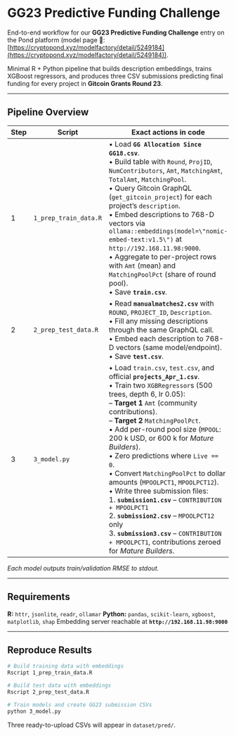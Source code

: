 # GG23 Predictive Funding Challenge

End-to-end workflow for our **GG23 Predictive Funding Challenge** entry on the Pond platform (model page 🔗: [https://cryptopond.xyz/modelfactory/detail/5249184](https://cryptopond.xyz/modelfactory/detail/5249184)).

Minimal R + Python pipeline that builds description embeddings, trains XGBoost regressors, and produces three CSV submissions predicting final funding for every project in **Gitcoin Grants Round 23**.

---

## Pipeline Overview

| Step | Script                | Exact actions in code                                                                                                                                                                                                                                                                                                                                                                                                                                                                                                                                                                                                                                                                              |
| ---- | --------------------- | -------------------------------------------------------------------------------------------------------------------------------------------------------------------------------------------------------------------------------------------------------------------------------------------------------------------------------------------------------------------------------------------------------------------------------------------------------------------------------------------------------------------------------------------------------------------------------------------------------------------------------------------------------------------------------------------------- |
| 1    | `1_prep_train_data.R` | • Load **`GG Allocation Since GG18.csv`**.<br>• Build table with `Round`, `ProjID`, `NumContributors`, `Amt`, `MatchingAmt`, `TotalAmt`, `MatchingPool`.<br>• Query Gitcoin GraphQL (`get_gitcoin_project`) for each project’s `description`.<br>• Embed descriptions to 768-D vectors via `ollama::embeddings(model=\"nomic-embed-text:v1.5\")` at `http://192.168.11.98:9000`.<br>• Aggregate to per-project rows with `Amt` (mean) and `MatchingPoolPct` (share of round pool).<br>• Save **`train.csv`**.                                                                                                                                                                                      |
| 2    | `2_prep_test_data.R`  | • Read **`manualmatches2.csv`** with `ROUND`, `PROJECT_ID`, `Description`.<br>• Fill any missing descriptions through the same GraphQL call.<br>• Embed each description to 768-D vectors (same model/endpoint).<br>• Save **`test.csv`**.                                                                                                                                                                                                                                                                                                                                                                                                                                                         |
| 3    | `3_model.py`          | • Load `train.csv`, `test.csv`, and official **`projects_Apr_1.csv`**.<br>• Train two `XGBRegressor`s (500 trees, depth 6, lr 0.05):<br>  – **Target 1** `Amt` (community contributions).<br>  – **Target 2** `MatchingPoolPct`.<br>• Add per-round pool size (`MPOOL`: 200 k USD, or 600 k for *Mature Builders*).<br>• Zero predictions where `Live == 0`.<br>• Convert `MatchingPoolPct` to dollar amounts (`MPOOLPCT1`, `MPOOLPCT12`).<br>• Write three submission files:<br>  1. **`submission1.csv`** – `CONTRIBUTION + MPOOLPCT1`<br>  2. **`submission2.csv`** – `MPOOLPCT12` only<br>  3. **`submission3.csv`** – `CONTRIBUTION + MPOOLPCT1`, contributions zeroed for *Mature Builders*. |

*Each model outputs train/validation RMSE to stdout.*

---

## Requirements

**R:** `httr`, `jsonlite`, `readr`, `ollamar`
**Python:** `pandas`, `scikit-learn`, `xgboost`, `matplotlib`, `shap`
Embedding server reachable at **`http://192.168.11.98:9000`**

---

## Reproduce Results

```bash
# Build training data with embeddings
Rscript 1_prep_train_data.R

# Build test data with embeddings
Rscript 2_prep_test_data.R

# Train models and create GG23 submission CSVs
python 3_model.py
```

Three ready-to-upload CSVs will appear in `dataset/pred/`.

